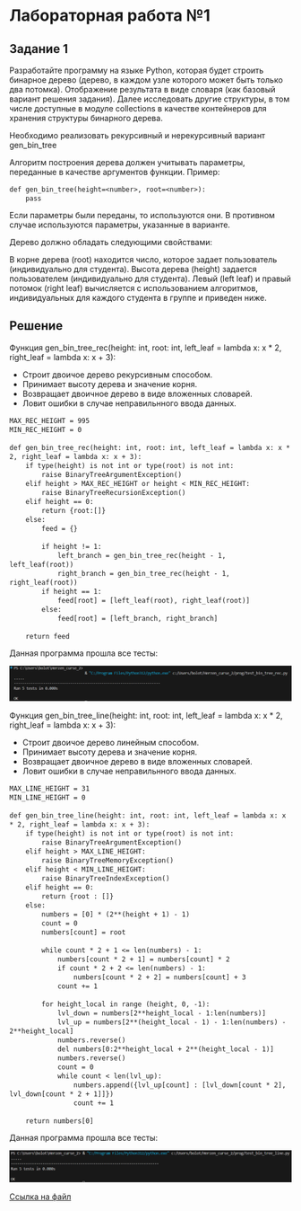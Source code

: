 # Лабораторная работа №1

## Задание 1

Разработайте программу на языке Python, которая будет строить бинарное дерево (дерево, в каждом узле которого может быть только два потомка). Отображение результата в виде словаря (как базовый вариант решения задания). Далее исследовать другие структуры, в том числе доступные в модуле collections в качестве контейнеров для хранения структуры бинарного дерева. 

Необходимо реализовать рекурсивный и нерекурсивный вариант gen_bin_tree

Алгоритм построения дерева должен учитывать параметры, переданные в качестве аргументов функции. Пример: 
```
def gen_bin_tree(height=<number>, root=<number>):
    pass
```

Если параметры были переданы, то используются они. В противном случае используются параметры, указанные в варианте.

Дерево должно обладать следующими свойствами:

В корне дерева (root) находится число, которое задает пользователь (индивидуально для студента).
Высота дерева (height) задается пользователем (индивидуально для студента).
Левый (left leaf) и правый потомок (right leaf) вычисляется с использованием алгоритмов, индивидуальных для каждого студента в группе и приведен ниже.

## Решение

Функция gen_bin_tree_rec(height: int, root: int, left_leaf = lambda x: x * 2, right_leaf = lambda x: x + 3):
   - Строит двоичое дерево рекурсивным способом.
   - Принимает высоту дерева и значение корня.
   - Возвращает двоичное дерево в виде вложенных словарей.
   - Ловит ошибки в случае неправильнного ввода данных.

```
MAX_REC_HEIGHT = 995
MIN_REC_HEIGHT = 0

def gen_bin_tree_rec(height: int, root: int, left_leaf = lambda x: x * 2, right_leaf = lambda x: x + 3):
    if type(height) is not int or type(root) is not int:
        raise BinaryTreeArgumentException()
    elif height > MAX_REC_HEIGHT or height < MIN_REC_HEIGHT:
        raise BinaryTreeRecursionException()
    elif height == 0:
        return {root:[]}
    else:
        feed = {}
        
        if height != 1:
            left_branch = gen_bin_tree_rec(height - 1, left_leaf(root))
            right_branch = gen_bin_tree_rec(height - 1, right_leaf(root))
        if height == 1:
            feed[root] = [left_leaf(root), right_leaf(root)]
        else:
            feed[root] = [left_branch, right_branch]

    return feed
```
Данная программа прошла все тесты:

![Img-1](img/lab-1_img-2.png)

Функция gen_bin_tree_line(height: int, root: int, left_leaf = lambda x: x * 2, right_leaf = lambda x: x + 3):
   - Строит двоичое дерево линейным способом.
   - Принимает высоту дерева и значение корня.
   - Возвращает двоичное дерево в виде вложенных словарей.
   - Ловит ошибки в случае неправильнного ввода данных.

```
MAX_LINE_HEIGHT = 31
MIN_LINE_HEIGHT = 0

def gen_bin_tree_line(height: int, root: int, left_leaf = lambda x: x * 2, right_leaf = lambda x: x + 3):
    if type(height) is not int or type(root) is not int:
        raise BinaryTreeArgumentException()
    elif height > MAX_LINE_HEIGHT:
        raise BinaryTreeMemoryException()
    elif height < MIN_LINE_HEIGHT:
        raise BinaryTreeIndexException()
    elif height == 0:
        return {root : []}
    else:
        numbers = [0] * (2**(height + 1) - 1)
        count = 0
        numbers[count] = root
        
        while count * 2 + 1 <= len(numbers) - 1:  
            numbers[count * 2 + 1] = numbers[count] * 2 
            if count * 2 + 2 <= len(numbers) - 1:  
                numbers[count * 2 + 2] = numbers[count] + 3
            count += 1
            
        for height_local in range (height, 0, -1):
            lvl_down = numbers[2**height_local - 1:len(numbers)]
            lvl_up = numbers[2**(height_local - 1) - 1:len(numbers) - 2**height_local]
            numbers.reverse()
            del numbers[0:2**height_local + 2**(height_local - 1)]
            numbers.reverse()
            count = 0
            while count < len(lvl_up):
                numbers.append({lvl_up[count] : [lvl_down[count * 2], lvl_down[count * 2 + 1]]})
                count += 1
            
    return numbers[0]
```
Данная программа прошла все тесты:

![Img-2](img/lab-1_img-1.png)

[Ссылка на файл](https://github.com/ZabivakaXD/Herzen_curse_2/blob/main/prog/bin_tree.py)
